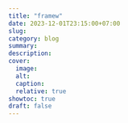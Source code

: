 ```yaml
---
title: "framew"
date: 2023-12-01T23:15:00+07:00
slug: 
category: blog 
summary:
description: 
cover:
  image: 
  alt:
  caption: 
  relative: true
showtoc: true
draft: false
---
```


#

##